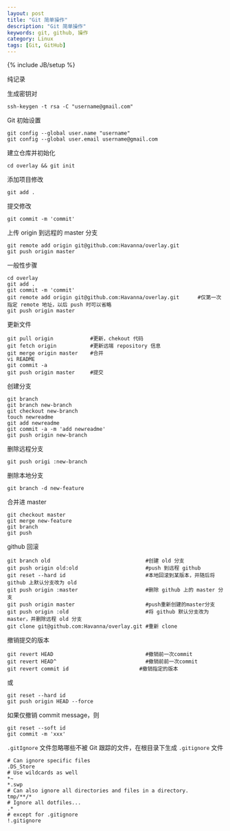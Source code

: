 ```yaml
---
layout: post
title: "Git 简单操作"
description: "Git 简单操作"
keywords: git, github, 操作
category: Linux
tags: [Git, GitHub]
---
```

{% include JB/setup %}

纯记录

生成密钥对

    ssh-keygen -t rsa -C "username@gmail.com"

Git 初始设置

    git config --global user.name "username"
    git config --global user.email username@gmail.com

建立仓库并初始化

    cd overlay && git init

<!-- more -->
添加项目修改

    git add .

提交修改

    git commit -m 'commit'

上传 origin 到远程的 master 分支

    git remote add origin git@github.com:Havanna/overlay.git
    git push origin master

一般性步骤

    cd overlay
    git add .
    git commit -m 'commit'
    git remote add origin git@github.com:Havanna/overlay.git      #仅第一次指定 remote 地址，以后 push 时可以省略
    git push origin master

更新文件

    git pull origin            #更新，chekout 代码
    git fetch origin           #更新远端 repository 信息
    git merge origin master    #合并
    vi README
    git commit -a
    git push origin master     #提交

创建分支

    git branch
    git branch new-branch
    git checkout new-branch
    touch newreadme
    git add newreadme
    git commit -a -m 'add newreadme'
    git push origin new-branch

删除远程分支

    git push origi :new-branch

删除本地分支

    git branch -d new-feature

合并进 master

    git checkout master
    git merge new-feature
    git branch
    git push

github 回滚

    git branch old                               #创建 old 分支
    git push origin old:old                      #push 到远程 github
    git reset --hard id                          #本地回滚到某版本，并随后将 github 上默认分支改为 old
    git push origin :master                      #删除 github 上的 master 分支
    git push origin master                       #push重新创建的master分支
    git push origin :old                         #将 github 默认分支改为 master，并删除远程 old 分支
    git clone git@github.com:Havanna/overlay.git #重新 clone

撤销提交的版本

    git revert HEAD                              #撤销前一次commit
    git revert HEAD^                             #撤销前前一次commit
    git revert commit id                       #撤销指定的版本

或

    git reset --hard id
    git push origin HEAD --force

如果仅撤销 commit message，则

    git reset --soft id
    git commit -m 'xxx'

`.gitIgnore` 文件忽略哪些不被 Git 跟踪的文件，在根目录下生成 `.gitignore` 文件

    # Can ignore specific files
    .DS_Store
    # Use wildcards as well
    *~
    *.swp
    # Can also ignore all directories and files in a directory.
    tmp/**/*
    # Ignore all dotfiles...
    .*
    # except for .gitignore
    !.gitignore

